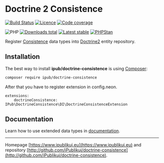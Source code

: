 # Doctrine 2 Consistence

[![Build Status](https://badgen.net/github/checks/ipublikuj/doctrine-consistence/master?cache=300&style=flast-square)](https://github.com/ipublikuj/doctrine-consistence)
[![Licence](https://badgen.net/packagist/license/ipub/doctrine-consistence?cache=300&style=flast-square)](https://github.com/ipublikuj/doctrine-consistence/blob/master/LICENSE.md)
[![Code coverage](https://badgen.net/coveralls/c/github/ipublikuj/doctrine-consistence?cache=300&style=flast-square)](https://coveralls.io/github/ipublikuj/doctrine-consistence)

![PHP](https://badgen.net/packagist/php/ipub/doctrine-consistence?cache=300&style=flast-square)
[![Downloads total](https://badgen.net/packagist/dt/ipub/doctrine-consistence?cache=300&style=flast-square)](https://packagist.org/packages/ipub/doctrine-consistence)
[![Latest stable](https://badgen.net/packagist/v/ipub/doctrine-consistence/latest?cache=300&style=flast-square)](https://packagist.org/packages/ipub/doctrine-consistence)
[![PHPStan](https://img.shields.io/badge/PHPStan-enabled-brightgreen.svg?style=flat-square)](https://github.com/phpstan/phpstan)

Register [Consistence](https://github.com/consistence-community/consistence-doctrine) data types into [Doctrine2](http://www.doctrine-project.org/) entity repository. 

## Installation

The best way to install **ipub/doctrine-consistence** is using [Composer](http://getcomposer.org/):

```sh
composer require ipub/doctrine-consistence
```

After that you have to register extension in config.neon.

```neon
extensions:
    doctrineConsistence: IPub\DoctrineConsistence\DI\DoctrineConsistenceExtension
```

## Documentation

Learn how to use extended data types in [documentation](https://github.com/iPublikuj/doctrine-consistence/blob/master/docs/en/index.md).

***
Homepage [https://www.ipublikuj.eu](https://www.ipublikuj.eu) and repository [http://github.com/iPublikuj/doctrine-consistence](http://github.com/iPublikuj/doctrine-consistence).
